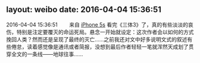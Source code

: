 layout: weibo
date: 2016-04-04 15:36:51
---
2016-04-04 15:36:51  &nbsp;&nbsp;&nbsp;&nbsp;&nbsp;&nbsp; 来自 <a href="sinaweibo://customweibosource" rel="nofollow">iPhone 5s</a>
看完《三体3》了，真的有些淡淡的哀伤，特别是注定要覆灭的命运死局。悬念一开始就设定：这次作者会以如何的方式挽回人类？然而还是呈现了最终的灭亡……之前我还对文中好多说明文式的叙述有些倦怠，读着感觉像是通讯或者简报，没想到最后作者轻轻一笔就浑然天成划了贯穿全文的一条线——地球往事…… ​​​
